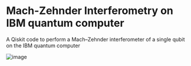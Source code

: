 # Mach-Zehnder Interferometry on IBM quantum computer
A Qiskit code to perform a Mach–Zehnder interferometer of a single qubit on the IBM quantum computer 

![image](https://user-images.githubusercontent.com/93529299/149800368-76a5584a-c842-461b-a410-cb438b7986a4.png)
